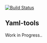 [![Build Status](https://travis-ci.org/thecodingmachine/yaml-tools.svg?branch=master)](https://travis-ci.org/thecodingmachine/yaml-tools)

## Yaml-tools

Work in Progress..